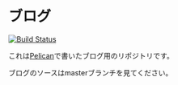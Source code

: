 # ブログ

[![Build Status](https://travis-ci.org/hitsumabushi/blog.svg?branch=master)](https://travis-ci.org/hitsumabushi/blog)

これは[Pelican](http://docs.getpelican.com/en/3.5.0/index.html)で書いたブログ用のリポジトリです。

ブログのソースはmasterブランチを見てください。

